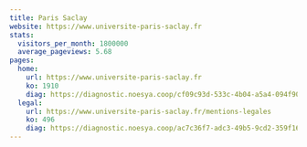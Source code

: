 ```yaml
---
title: Paris Saclay
website: https://www.universite-paris-saclay.fr
stats:
  visitors_per_month: 1800000
  average_pageviews: 5.68
pages:
  home: 
    url: https://www.universite-paris-saclay.fr
    ko: 1910
    diag: https://diagnostic.noesya.coop/cf09c93d-533c-4b04-a5a4-094f9032a8a7
  legal: 
    url: https://www.universite-paris-saclay.fr/mentions-legales
    ko: 496
    diag: https://diagnostic.noesya.coop/ac7c36f7-adc3-49b5-9cd2-359f16d9a2ff
---
```

